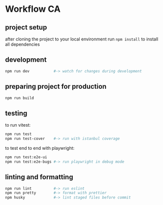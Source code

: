 # Workflow CA

## project setup

after cloning the project to your local environment
run `npm install` to install all dependencies

## development

```bash
npm run dev           #-> watch for changes during development
```

## preparing project for production

```bash
npm run build
```

## testing

to run vitest:

```bash
npm run test
npm run test-cover    #-> run with istanbul coverage
```

to test end to end with playwright:

```bash
npm run test:e2e-ui
npm run test:e2e-bugs #-> run playwright in debug mode
```

## linting and formatting

```bash
npm run lint          #-> run eslint
npm run pretty        #-> format with prettier
npm husky             #-> lint staged files before commit
```
